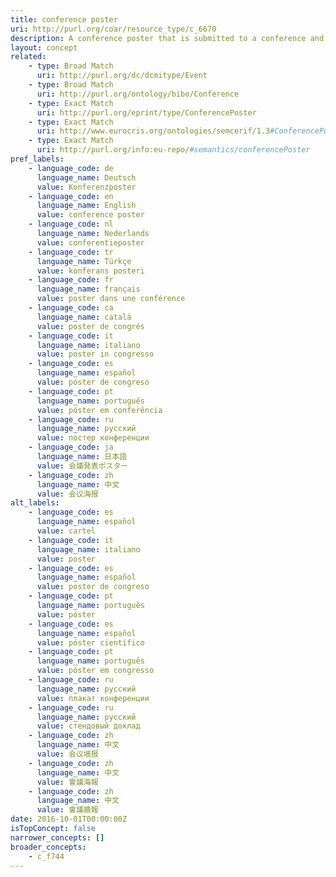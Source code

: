 ```yaml
---
title: conference poster
uri: http://purl.org/coar/resource_type/c_6670
description: A conference poster that is submitted to a conference and presented there at a poster presentation. The conference poster is published in proceedings.
layout: concept
related:
    - type: Broad Match
      uri: http://purl.org/dc/dcmitype/Event
    - type: Broad Match
      uri: http://purl.org/ontology/bibo/Conference
    - type: Exact Match
      uri: http://purl.org/eprint/type/ConferencePoster
    - type: Exact Match
      uri: http://www.eurocris.org/ontologies/semcerif/1.3#ConferencePoster
    - type: Exact Match
      uri: http://purl.org/info:eu-repo/#semantics/conferencePoster
pref_labels:
    - language_code: de
      language_name: Deutsch
      value: Konferenzposter
    - language_code: en
      language_name: English
      value: conference poster
    - language_code: nl
      language_name: Nederlands
      value: conferentieposter
    - language_code: tr
      language_name: Türkçe
      value: konferans posteri
    - language_code: fr
      language_name: français
      value: poster dans une conférence
    - language_code: ca
      language_name: català
      value: poster de congrés
    - language_code: it
      language_name: italiano
      value: poster in congresso
    - language_code: es
      language_name: español
      value: póster de congreso
    - language_code: pt
      language_name: português
      value: póster em conferência
    - language_code: ru
      language_name: русский
      value: постер конференции
    - language_code: ja
      language_name: 日本語
      value: 会議発表ポスター
    - language_code: zh
      language_name: 中文
      value: 会议海报
alt_labels:
    - language_code: es
      language_name: español
      value: cartel
    - language_code: it
      language_name: italiano
      value: poster
    - language_code: es
      language_name: español
      value: poster de congreso
    - language_code: pt
      language_name: português
      value: póster
    - language_code: es
      language_name: español
      value: póster científico
    - language_code: pt
      language_name: português
      value: póster em congresso
    - language_code: ru
      language_name: русский
      value: плакат конференции
    - language_code: ru
      language_name: русский
      value: стендовый доклад
    - language_code: zh
      language_name: 中文
      value: 会议墙报
    - language_code: zh
      language_name: 中文
      value: 會議海報
    - language_code: zh
      language_name: 中文
      value: 會議牆報
date: 2016-10-01T00:00:00Z
isTopConcept: false
narrower_concepts: []
broader_concepts:
    - c_f744
---
```



